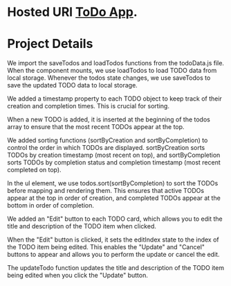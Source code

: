 # Hosted URl [ToDo App](https://ash6747.github.io/Todo-App/).
# Project Details
We import the saveTodos and loadTodos functions from the todoData.js file.
When the component mounts, we use loadTodos to load TODO data from local storage.
Whenever the todos state changes, we use saveTodos to save the updated TODO data to local storage.

We added a timestamp property to each TODO object to keep track of their creation and completion times. This is crucial for sorting.

When a new TODO is added, it is inserted at the beginning of the todos array to ensure that the most recent TODOs appear at the top.

We added sorting functions (sortByCreation and sortByCompletion) to control the order in which TODOs are displayed. sortByCreation sorts TODOs by creation timestamp (most recent on top), and sortByCompletion sorts TODOs by completion status and completion timestamp (most recent completed on top).

In the ul element, we use todos.sort(sortByCompletion) to sort the TODOs before mapping and rendering them. This ensures that active TODOs appear at the top in order of creation, and completed TODOs appear at the bottom in order of completion.

We added an "Edit" button to each TODO card, which allows you to edit the title and description of the TODO item when clicked.

When the "Edit" button is clicked, it sets the editIndex state to the index of the TODO item being edited. This enables the "Update" and "Cancel" buttons to appear and allows you to perform the update or cancel the edit.

The updateTodo function updates the title and description of the TODO item being edited when you click the "Update" button.
